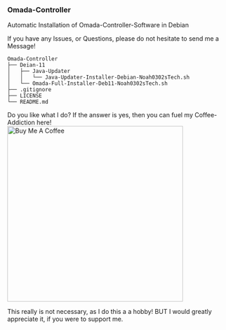 ### Omada-Controller
Automatic Installation of Omada-Controller-Software in Debian

If you have any Issues, or Questions, please do not hesitate to send me a Message!





	Omada-Controller
	├── Deian-11
	│	├── Java-Updater
	│	│	└── Java-Updater-Installer-Debian-Noah0302sTech.sh
	│	└── Omada-Full-Installer-Deb11-Noah0302sTech.sh
	├── .gitignore
	├── LICENSE 
	└── README.md





Do you like what I do? If the answer is yes, then you can fuel my Coffee-Addiction here!
<a href="https://www.buymeacoffee.com/Noah0302sTech"><img src="https://drive.google.com/uc?id=1rTwdjTiR0sywyDaTxLUNZG1fFgVrlK34" alt="Buy Me A Coffee" width="400" height="400"></a>



This really is not necessary, as I do this a a hobby! BUT I would greatly appreciate it, if you were to support me.
